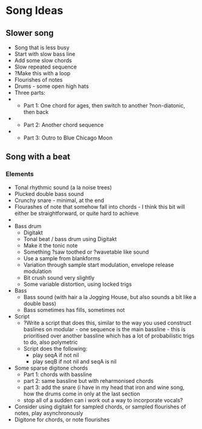 # Song Ideas

## Slower song
- Song that is less busy
- Start with slow bass line
- Add some slow chords
- Slow repeated sequence
- ?Make this with a loop
- Flourishes of notes
- Drums - some open high hats
- Three parts:
- - Part 1: One chord for ages, then switch to another ?non-diatonic, then back
- - Part 2: Another chord sequence
- - Part 3: Outro to Blue Chicago Moon

## Song with a beat
### Elements
- Tonal rhythmic sound (a la noise trees)
- Plucked double bass sound
- Crunchy snare - minimal, at the end
- Flourashes of note that somehow fall into chords - I think this bit will either be straightforward, or quite hard to achieve
- 
- Bass drum
  - Digitakt
  - Tonal beat / bass drum using Digitakt
  - Make it the tonic note
  - Something ?saw toothed or ?wavetable like sound
  - Use a sample from blankforms
  - Variation through sample start modulation, envelope release modulation
  - Bit crush sound very slightly
  - Some variable distortion, using locked trigs
- Bass
  - Bass sound (with hair a la Jogging House, but also sounds a bit like a double bass)
  - Bass sometimes has fills, sometimes not
- Script
  - ?Write a script that does this, similar to the way you used construct baslines on modular - one sequence is the main bassline - this is prioritised over another bassline which has a lot of probabilistic trigs to do, also polymetric
  - Script does the following:
    - play seqA if not nil
    - play seqB if not nil and seqA is nil
- Some sparse digitone chords
  - Part 1: chords with bassline
  - part 2: same bassline but with reharmonised chords
  - part 3: add the snare (i have in my head that iron and wine song, how the drums come in only at the last section
  - stop all of a sudden
  can i work out a way to incorporate vocals?
- Consider using digitakt for sampled chords, or sampled flourishes of notes, play asynchronously
- Digitone for chords, or note flourishes
